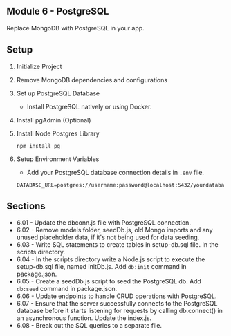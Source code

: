 ## Module 6 - PostgreSQL

Replace MongoDB with PostgreSQL in your app.

## Setup

1. Initialize Project
2. Remove MongoDB dependencies and configurations
3. Set up PostgreSQL Database
    - Install PostgreSQL natively or using Docker.
4. Install pgAdmin (Optional)
5. Install Node Postgres Library
    
    ```
    npm install pg
    ```
    
6. Setup Environment Variables
    - Add your PostgreSQL database connection details in `.env` file.
    
    ```
    DATABASE_URL=postgres://username:password@localhost:5432/yourdatabase
    ```


## Sections
- 6.01 - Update the dbconn.js file with PostgreSQL connection.
- 6.02 - Remove models folder, seedDb.js, old Mongo imports and any unused placeholder data, if it's not being used for data seeding.
- 6.03 - Write SQL statements to create tables in setup-db.sql file. In the scripts directory.
- 6.04 - In the scripts directory write a Node.js script to execute the setup-db.sql file, named initDb.js. Add `db:init` command in package.json.
- 6.05 - Create a seedDb.js script to seed the PostgreSQL db. Add `db:seed` command in package.json.
- 6.06 - Update endpoints to handle CRUD operations with PostgreSQL.
- 6.07 - Ensure that the server successfully connects to the PostgreSQL database before it starts listening for requests by calling db.connect() in an asynchronous function. Update the index.js.
- 6.08 - Break out the SQL queries to a separate file.


